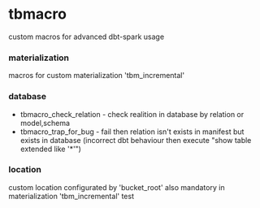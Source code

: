 # tbmacro
custom macros for advanced dbt-spark usage

### materialization
macros for custom materialization 'tbm_incremental'

### database
- tbmacro_check_relation - check realition in database by relation or model,schema
- tbmacro_trap_for_bug - fail then relation isn't exists in manifest but exists in database (incorrect dbt behaviour then execute "show table extended like '*'")

### location
custom location configurated by 'bucket_root'
also mandatory in materialization 'tbm_incremental'
test